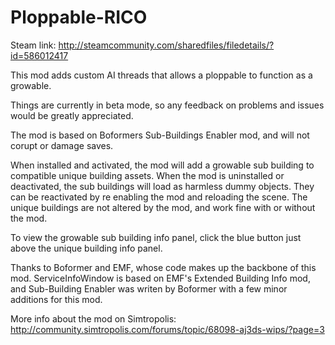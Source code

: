 # Ploppable-RICO

Steam link:
http://steamcommunity.com/sharedfiles/filedetails/?id=586012417

This mod adds custom AI threads that allows a ploppable to function as a growable. 

Things are currently in beta mode, so any feedback on problems and issues would be greatly appreciated. 

The mod is based on Boformers Sub-Buildings Enabler mod, and will not corupt or damage saves. 

When installed and activated, the mod will add a growable sub building to compatible unique building assets. When the mod is uninstalled or deactivated, the sub buildings will load as harmless dummy objects. They can be reactivated by re enabling the mod and reloading the scene. The unique buildings are not altered by the mod, and work fine with or without the mod. 

To view the growable sub building info panel, click the blue button just above the unique building info panel. 

Thanks to Boformer and EMF, whose code makes up the backbone of this mod. ServiceInfoWindow is based on EMF's Extended Building Info mod, and Sub-Building Enabler was writen by Boformer with a few minor additions for this mod. 

More info about the mod on Simtropolis: 
http://community.simtropolis.com/forums/topic/68098-aj3ds-wips/?page=3 

